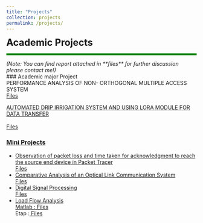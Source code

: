 ```yaml
---
title: "Projects"
collection: projects
permalink: /projects/
---
```



<span style="font-size: 25px; font-weight: bold;"> Academic Projects </span>
<hr style="border: 0; height: 5px; background-color: green;">
<span style="font-size: 14px;"><em>(Note: You can find report attached in **files** for further discussion please contact me!)</em></span>
<br>
### Academic major Project <br>
PERFORMANCE ANALYSIS OF NON- ORTHOGONAL MULTIPLE ACCESS SYSTEM
  <a href="../files/NOMA_Final.pdf" target="_blank"> <br>                                 
Files <br>

AUTOMATED DRIP IRRIGATION SYSTEM AND USING LORA MODULE FOR DATA TRANSFER
  <a href="../files/Drip Irrigation.pdf" target="_blank"> <br>                             
Files <br>

    
### Mini Projects <br>
* Observation of packet loss and time taken for acknowledgment to reach the source end device in Packet Tracer
  <a href="../files/PacketTracerSim.pdf" target="_blank"> <br>
  Files <br>
* Comparative Analysis of an Optical Link Communication System
   <a href="../files/Opti System.pdf" target="_blank"> <br>
  Files <br>
* Digital Signal Processing
   <a href="../files/Distance Protection.pdf" target="_blank"> <br>
  Files <br>
* Load Flow Analysis <br>
  Matlab :<a href="../files/Load Flow - Matlab Simulink.pdf" target="_blank"> Files </a> <br>
  Etap   :<a href="../files/LF-Etap.pdf" target="_blank"> Files<br>
